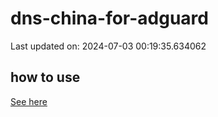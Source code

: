 # dns-china-for-adguard

Last updated on: 2024-07-03 00:19:35.634062

## how to use

[See here](https://github.com/AdguardTeam/AdGuardHome/wiki/Configuration#upstreams-from-file)